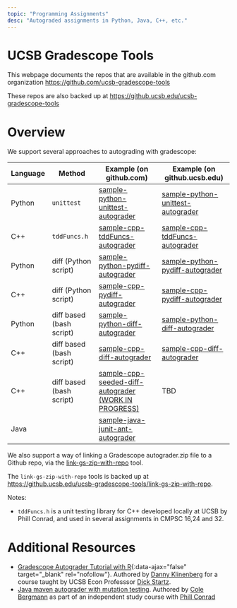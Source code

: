 ```yaml
---
topic: "Programming Assignments"
desc: "Autograded assignments in Python, Java, C++, etc."
---
```


# UCSB Gradescope Tools

This webpage documents the repos that are available in the github.com organization <https://github.com/ucsb-gradescope-tools>

These repos are also backed up at <https://github.ucsb.edu/ucsb-gradescope-tools>

# Overview

We support several approaches to autograding with gradescope:


| Language | Method | Example (on github.com) | Example (on github.ucsb.edu) |
|----------|--------|---------|------|
| Python   | `unittest` |  [sample-python-unittest-autograder](https://github.com/ucsb-gradescope-tools/sample-python-unittest-autograder) |  [sample-python-unittest-autograder](https://github.ucsb.edu/ucsb-gradescope-tools/sample-python-unittest-autograder) | 
| C++      | `tddFuncs.h` |   [sample-cpp-tddFuncs-autograder](https://github.com/ucsb-gradescope-tools/sample-cpp-tddFuncs-autograder)  |   [sample-cpp-tddFuncs-autograder](https://github.ucsb.edu/ucsb-gradescope-tools/sample-cpp-tddFuncs-autograder) |  
| Python   | diff (Python script)|  [sample-python-pydiff-autograder](https://github.com/ucsb-gradescope-tools/sample-python-pydiff-autograder) |   [sample-python-pydiff-autograder](https://github.ucsb.edu/ucsb-gradescope-tools/sample-python-pydiff-autograder) | 
| C++      | diff (Python script) |  [sample-cpp-pydiff-autograder](https://github.com/ucsb-gradescope-tools/sample-cpp-pydiff-autograder) |  [sample-cpp-pydiff-autograder](https://github.ucsb.edu/ucsb-gradescope-tools/sample-cpp-pydiff-autograder) | 
| Python   | diff based (bash script) |   [sample-python-diff-autograder](https://github.com/ucsb-gradescope-tools/sample-python-diff-autograder) |   [sample-python-diff-autograder](https://github.ucsb.edu/ucsb-gradescope-tools/sample-python-diff-autograder) | 
| C++      | diff based (bash script)|  [sample-cpp-diff-autograder](https://github.com/ucsb-gradescope-tools/sample-cpp-diff-autograder) |  [sample-cpp-diff-autograder](https://github.ucsb.edu/ucsb-gradescope-tools/sample-cpp-diff-autograder) | 
| C++      | diff based (bash script)|  [sample-cpp-seeded-diff-autograder (WORK IN PROGRESS)](https://github.com/ucsb-gradescope-tools/sample-cpp-seeded-diff-autograder) |  TBD | 
| Java |  | [sample-java-junit-ant-autograder](https://github.com/ucsb-gradescope-tools/sample-java-junit-ant-autograder) | | 

We also support a way of linking a Gradescope autograder.zip file to a Github repo, via the [link-gs-zip-with-repo](https://github.com/ucsb-gradescope-tools/link-gs-zip-with-repo) tool.

The `link-gs-zip-with-repo` tools is backed up at <https://github.ucsb.edu/ucsb-gradescope-tools/link-gs-zip-with-repo>.

Notes:
* `tddFuncs.h` is a  unit testing library for C++ developed locally at UCSB by Phill Conrad, and used in several assignments in CMPSC 16,24 and 32.

# Additional Resources

* [Gradescope Autograder Tutorial with R](/assets/r-autograder.pdf){:data-ajax="false" target="_blank" rel="nofollow"}.  Authored by [Danny Klinenberg](https://www.linkedin.com/in/danny-klinenberg) for a course taught by UCSB Econ Professsor [Dick Startz](https://econ.ucsb.edu/people/faculty/dick-startz).
* [Java maven autograder with mutation testing](/assets/r-autograder.pdf).  Authored by [Cole Bergmann](https://github.com/colebergmann) as part of an independent study course with [Phill Conrad](https://www.cs.ucsb.edu/~pconrad)
